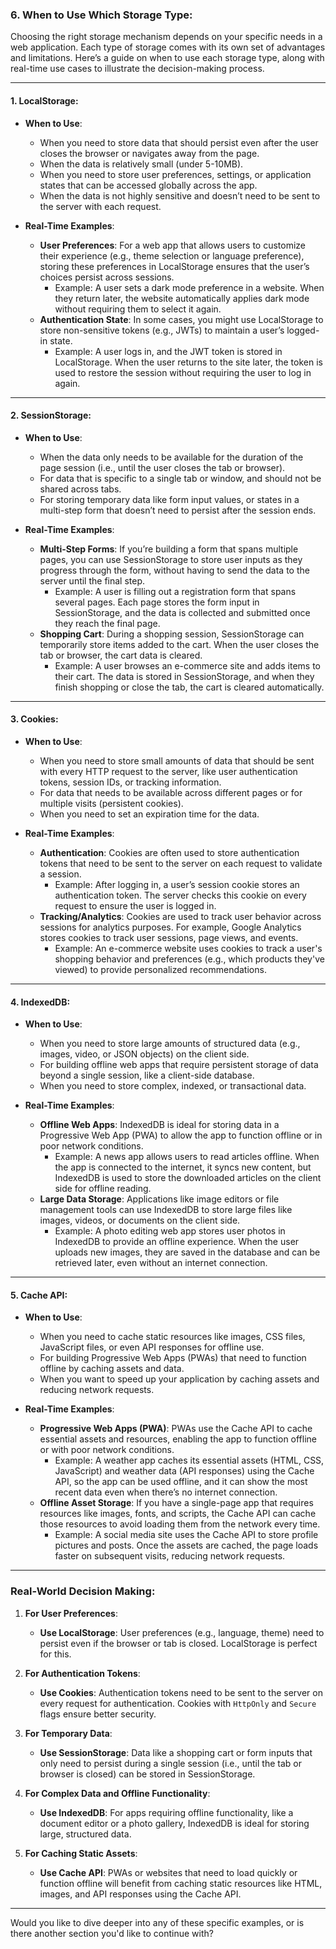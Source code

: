 ### 6. **When to Use Which Storage Type**:

Choosing the right storage mechanism depends on your specific needs in a web application. Each type of storage comes with its own set of advantages and limitations. Here’s a guide on when to use each storage type, along with real-time use cases to illustrate the decision-making process.

---

#### **1. LocalStorage**:

- **When to Use**:

  - When you need to store data that should persist even after the user closes the browser or navigates away from the page.
  - When the data is relatively small (under 5-10MB).
  - When you need to store user preferences, settings, or application states that can be accessed globally across the app.
  - When the data is not highly sensitive and doesn’t need to be sent to the server with each request.

- **Real-Time Examples**:
  - **User Preferences**: For a web app that allows users to customize their experience (e.g., theme selection or language preference), storing these preferences in LocalStorage ensures that the user’s choices persist across sessions.
    - Example: A user sets a dark mode preference in a website. When they return later, the website automatically applies dark mode without requiring them to select it again.
  - **Authentication State**: In some cases, you might use LocalStorage to store non-sensitive tokens (e.g., JWTs) to maintain a user’s logged-in state.
    - Example: A user logs in, and the JWT token is stored in LocalStorage. When the user returns to the site later, the token is used to restore the session without requiring the user to log in again.

---

#### **2. SessionStorage**:

- **When to Use**:

  - When the data only needs to be available for the duration of the page session (i.e., until the user closes the tab or browser).
  - For data that is specific to a single tab or window, and should not be shared across tabs.
  - For storing temporary data like form input values, or states in a multi-step form that doesn’t need to persist after the session ends.

- **Real-Time Examples**:
  - **Multi-Step Forms**: If you’re building a form that spans multiple pages, you can use SessionStorage to store user inputs as they progress through the form, without having to send the data to the server until the final step.
    - Example: A user is filling out a registration form that spans several pages. Each page stores the form input in SessionStorage, and the data is collected and submitted once they reach the final page.
  - **Shopping Cart**: During a shopping session, SessionStorage can temporarily store items added to the cart. When the user closes the tab or browser, the cart data is cleared.
    - Example: A user browses an e-commerce site and adds items to their cart. The data is stored in SessionStorage, and when they finish shopping or close the tab, the cart is cleared automatically.

---

#### **3. Cookies**:

- **When to Use**:

  - When you need to store small amounts of data that should be sent with every HTTP request to the server, like user authentication tokens, session IDs, or tracking information.
  - For data that needs to be available across different pages or for multiple visits (persistent cookies).
  - When you need to set an expiration time for the data.

- **Real-Time Examples**:
  - **Authentication**: Cookies are often used to store authentication tokens that need to be sent to the server on each request to validate a session.
    - Example: After logging in, a user’s session cookie stores an authentication token. The server checks this cookie on every request to ensure the user is logged in.
  - **Tracking/Analytics**: Cookies are used to track user behavior across sessions for analytics purposes. For example, Google Analytics stores cookies to track user sessions, page views, and events.
    - Example: An e-commerce website uses cookies to track a user's shopping behavior and preferences (e.g., which products they've viewed) to provide personalized recommendations.

---

#### **4. IndexedDB**:

- **When to Use**:

  - When you need to store large amounts of structured data (e.g., images, video, or JSON objects) on the client side.
  - For building offline web apps that require persistent storage of data beyond a single session, like a client-side database.
  - When you need to store complex, indexed, or transactional data.

- **Real-Time Examples**:
  - **Offline Web Apps**: IndexedDB is ideal for storing data in a Progressive Web App (PWA) to allow the app to function offline or in poor network conditions.
    - Example: A news app allows users to read articles offline. When the app is connected to the internet, it syncs new content, but IndexedDB is used to store the downloaded articles on the client side for offline reading.
  - **Large Data Storage**: Applications like image editors or file management tools can use IndexedDB to store large files like images, videos, or documents on the client side.
    - Example: A photo editing web app stores user photos in IndexedDB to provide an offline experience. When the user uploads new images, they are saved in the database and can be retrieved later, even without an internet connection.

---

#### **5. Cache API**:

- **When to Use**:

  - When you need to cache static resources like images, CSS files, JavaScript files, or even API responses for offline use.
  - For building Progressive Web Apps (PWAs) that need to function offline by caching assets and data.
  - When you want to speed up your application by caching assets and reducing network requests.

- **Real-Time Examples**:
  - **Progressive Web Apps (PWA)**: PWAs use the Cache API to cache essential assets and resources, enabling the app to function offline or with poor network conditions.
    - Example: A weather app caches its essential assets (HTML, CSS, JavaScript) and weather data (API responses) using the Cache API, so the app can be used offline, and it can show the most recent data even when there’s no internet connection.
  - **Offline Asset Storage**: If you have a single-page app that requires resources like images, fonts, and scripts, the Cache API can cache those resources to avoid loading them from the network every time.
    - Example: A social media site uses the Cache API to store profile pictures and posts. Once the assets are cached, the page loads faster on subsequent visits, reducing network requests.

---

### **Real-World Decision Making**:

1. **For User Preferences**:

   - **Use LocalStorage**: User preferences (e.g., language, theme) need to persist even if the browser or tab is closed. LocalStorage is perfect for this.

2. **For Authentication Tokens**:

   - **Use Cookies**: Authentication tokens need to be sent to the server on every request for authentication. Cookies with `HttpOnly` and `Secure` flags ensure better security.

3. **For Temporary Data**:

   - **Use SessionStorage**: Data like a shopping cart or form inputs that only need to persist during a single session (i.e., until the tab or browser is closed) can be stored in SessionStorage.

4. **For Complex Data and Offline Functionality**:

   - **Use IndexedDB**: For apps requiring offline functionality, like a document editor or a photo gallery, IndexedDB is ideal for storing large, structured data.

5. **For Caching Static Assets**:
   - **Use Cache API**: PWAs or websites that need to load quickly or function offline will benefit from caching static resources like HTML, images, and API responses using the Cache API.

---

Would you like to dive deeper into any of these specific examples, or is there another section you'd like to continue with?
